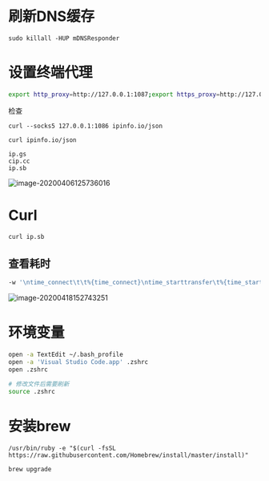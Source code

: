 # 刷新DNS缓存

```
sudo killall -HUP mDNSResponder
```



# 设置终端代理

```bash
export http_proxy=http://127.0.0.1:1087;export https_proxy=http://127.0.0.1:1087;
```

检查

```
curl --socks5 127.0.0.1:1086 ipinfo.io/json

curl ipinfo.io/json

ip.gs
cip.cc
ip.sb
```

![image-20200406125736016](https://tva1.sinaimg.cn/large/00831rSTgy1gdjyjbap23j315e072q6g.jpg)



# Curl

```bash
curl ip.sb
```

## 查看耗时

```bash
-w '\ntime_connect\t\t%{time_connect}\ntime_starttransfer\t%{time_starttransfer}\ntime_total\t\t%{time_total}\n'
```

![image-20200418152743251](https://i.loli.net/2020/04/18/pVdosGLz6XngZAC.png)



# 环境变量

```bash
open -a TextEdit ~/.bash_profile
open -a 'Visual Studio Code.app' .zshrc
open .zshrc

# 修改文件后需要刷新
source .zshrc
```



# 安装brew

```shell
/usr/bin/ruby -e "$(curl -fsSL https://raw.githubusercontent.com/Homebrew/install/master/install)"
```

```shell
brew upgrade
```

